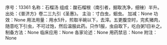 序号：13361
名称：石榴汤
组成：酸石榴根（南引者，掘取洗净，细锉）半升。
出处：《普济方》卷二三九引《圣惠》。
主治：寸白虫，蛔虫。
加减：None
功效：None
用法用量：用水5升，煎取半碗以下，去滓。五更腹空时，完炙猪肉，随意吃下引虫，不可过饱，然后温服此药。只作1服，虫自取下，吃白粥1日补之。
制备方法：None
临床应用：None
各家论述：None
用药禁忌：None
附注：None
